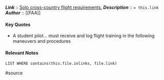 ***Link***      :: [Solo cross-country flight requirements.](https://www.ecfr.gov/current/title-14/chapter-I/subchapter-D/part-61/subpart-C/section-61.93)
***Description***      :: `= this.link`
***Author*** :: [[FAA]]

#### Key Quotes
* A student pilot... must receive and log flight training in the following maneuvers and procedures

#### Relevant Notes
```dataview
LIST WHERE contains(this.file.inlinks, file.link)
```

#source